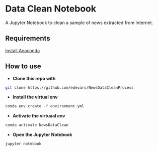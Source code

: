 # Data Clean Notebook

A Jupyter Notebook to clean a sample of news extracted from Internet.

## Requirements

[Install Anaconda](https://www.anaconda.com/)

## How to use

- **Clone this repo with**

```bash
git clone https://github.com/edevars/NewsDataCleanProcess
```

- **Install the virtual env**

```bash
conda env create -f environment.yml
```

- **Activate the virtuaal env**

```bash
conda activate NewsDataClean
```

- **Open the Jupyter Notebook**

```bash
jupyter notebook
```